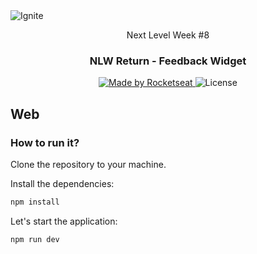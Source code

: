 <img alt="Ignite" src="https://user-images.githubusercontent.com/17517028/167471059-c80ba610-7107-496d-a3f4-c2280983551a.png" />

<p align="center">Next Level Week #8</p>

<h3 align="center">
  NLW Return - Feedback Widget
</h3>

<p align="center">
  <a href="https://rocketseat.com.br">
    <img alt="Made by Rocketseat" src="https://img.shields.io/badge/made%20by-Rocketseat-%2304D361">
  </a>

  <img alt="License" src="https://img.shields.io/badge/license-MIT-%2304D361">
</p>

## Web

### How to run it?

Clone the repository to your machine.

Install the dependencies:

```bash
npm install
```

Let's start the application:
```bash
npm run dev
```
